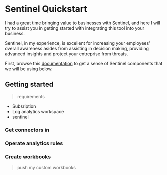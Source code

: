 #  Sentinel Quickstart
I had a great time bringing value to businesses with Sentinel, and here I will try to assist you in getting started with integrating this tool into your business. 

Sentinel, in my experience, is excellent for increasing your employees' overall awareness asides from assisting in decision making, providing advanced insights and protect your entreprise from threats.


First, browse this [documentation]() to get a sense of Sentinel components that we will be using below.



## Getting started

> requirements

- Subsription
- Log analytics workspace
- sentinel


### Get connectors in


### Operate analytics rules


### Create workbooks
> push my custom workbooks
